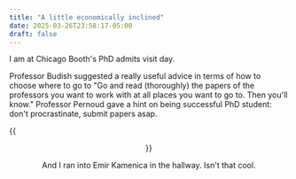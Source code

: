 ```yaml
---
title: "A little economically inclined"
date: 2025-03-26T23:58:17-05:00
draft: false
---
```


I am at Chicago Booth's PhD admits visit day.

Professor Budish suggested a really useful advice in terms of how to choose where to go to "Go and read (thoroughly) the papers of the professors you want to work with at all places you want to go to. Then you'll know." Professor Pernoud gave a hint on being successful PhD student: don't procrastinate, submit papers asap.

{{<figure align="center" src="/maguerite/booth_visit.jpeg" caption="Booth's 'winter garden'" width="100%">}}

And I ran into Emir Kamenica in the hallway. Isn't that cool.
